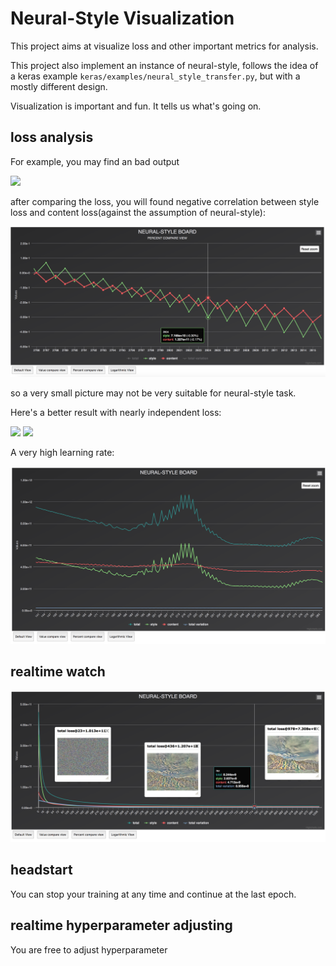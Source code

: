# Neural-Style Visualization

This project aims at visualize loss and other important metrics for analysis.

This project also implement an instance of neural-style, follows the idea of a keras example `keras/examples/neural_style_transfer.py`, 
but with a mostly different design.

Visualization is important and fun. It tells us what's going on.

## loss analysis

For example, you may find an bad output

![](1000.png)

after comparing the loss, you will found negative correlation between style loss and content loss(against the assumption of neural-style):

![](snapshots/200x200/2804.png)

so a very small picture may not be very suitable for neural-style task.

Here's a better result with nearly independent loss:

![](snapshots/200x200/340.png)
![](snapshots/200x200/992.png)

A very high learning rate:

![](snapshots/very-high-lr.png)

## realtime watch 

![](snapshots/default.png)

## headstart

You can stop your training at any time and continue at the last epoch.

## realtime hyperparameter adjusting

You are free to adjust hyperparameter


